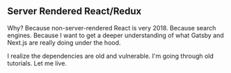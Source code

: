 ## Server Rendered React/Redux

Why? Because non-server-rendered React is very 2018. Because search engines. Because I want to get a deeper understanding of what Gatsby and Next.js are really doing under the hood.

I realize the dependencies are old and vulnerable. I'm going through old tutorials. Let me live.

